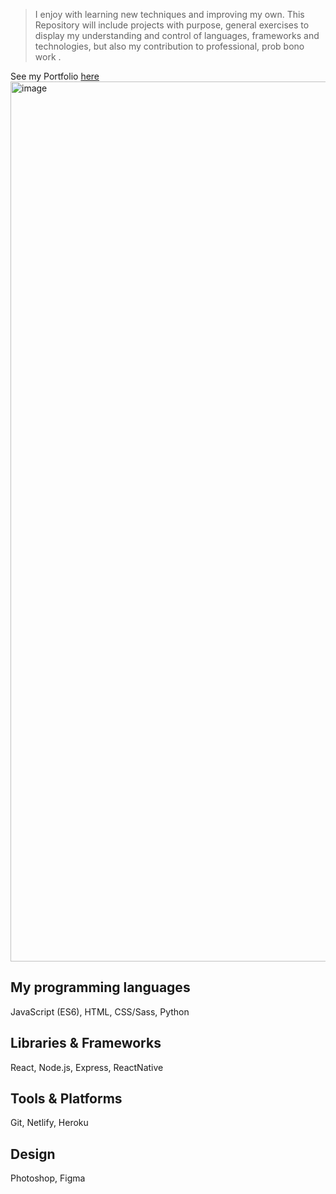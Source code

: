 

> I enjoy with learning new techniques and improving my own.
This Repository will include projects with purpose, general exercises to display my understanding and control of languages, frameworks and technologies, but also my contribution to professional, prob bono work .

See my Portfolio [here](https://deomadingu.netlify.app/)
<img width="1408" alt="image" src="https://user-images.githubusercontent.com/66809588/175647040-ac8a71e1-db5e-4989-9943-84e049c595b3.png">


## My programming languages
JavaScript (ES6), HTML,
CSS/Sass, Python

## Libraries & Frameworks
React, Node.js, Express, ReactNative

## Tools & Platforms
Git, Netlify, Heroku

## Design
Photoshop, Figma

